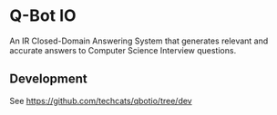 # Q-Bot IO

An IR Closed-Domain Answering System that generates relevant and accurate answers to Computer Science Interview questions.

## Development

See https://github.com/techcats/qbotio/tree/dev
